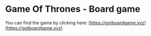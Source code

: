 # Game Of Thrones - Board game

You can find the game by clicking here: [https://gotboardgame.xyz](https://gotboardgame.xyz)